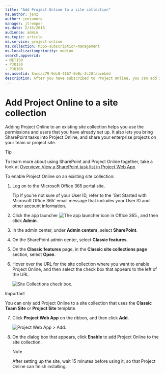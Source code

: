 ```yaml
---
title: "Add Project Online to a site collection"
ms.author: jenz
author: jenzamora
manager: jtremper
ms.date: 2/16/2018
audience: admin
ms.topic: article
ms.service: project-online
ms.collection: M365-subscription-management
ms.localizationpriority: medium
search.appverid:
- MET150
- PJO150
- PJO160
ms.assetid: 8accac79-9dc8-4167-8e0c-2c20fabcebdd
description: After you have subscribed to Project Online, you can add it to an existing site collection.
---
```


# Add Project Online to a site collection

   
Adding Project Online to an existing site collection helps you use the permissions and users that you have already set up. It also lets you bring SharePoint tasks into Project Online, and share your enterprise projects on your team or project site.
  
> [!TIP]
> To learn more about using SharePoint and Project Online together, take a look at [Overview: View a SharePoint task list in Project Web App](https://support.office.com/article/720757ef-545c-4635-98f9-c231d662561b). 
  
To enable Project Online on an existing site collection:
  
1. Log on to the Microsoft Office 365 portal site.
    
    Tip If you're not sure of your User ID, refer to the 'Get Started with Microsoft Office 365' email message that includes your User ID and other account information.
    
2. Click the app launcher ![The app launcher icon in Office 365.](media/7502f4ec-3c9a-435d-a7b4-b9cda85189a7.png), and then click **Admin**.
    
3. In the admin center, under **Admin centers**, select **SharePoint**.

  
4. On the SharePoint admin center, select **Classic features**.
5. On the **Classic features** page, in the **Classic site collections page** section, select **Open**. 

    
6. Hover over the URL for the site collection where you want to enable Project Online, and then select the check box that appears to the left of the URL.
    
    ![Site Collections check box.](media/fa112993-ceb2-44c4-9884-07897ebc9315.png)
  
> [!IMPORTANT]
> You can only add Project Online to a site collection that uses the **Classic Team Site** or **Project Site** template. 
  
7. Click **Project Web App** on the ribbon, and then click **Add**.
    
    ![Project Web App \> Add.](media/93785041-1596-4369-9c36-ac5228a68eac.png)
  
8. On the dialog box that appears, click **Enable** to add Project Online to the site collection. 
    
    > [!NOTE]
    > After setting up the site, wait 15 minutes before using it, so that Project Online can finish installing. 
  

